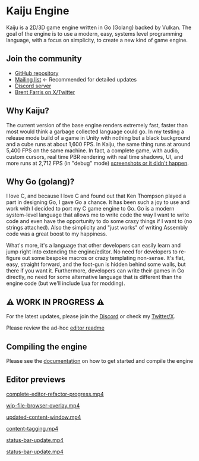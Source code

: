 # Kaiju Engine
Kaiju is a 2D/3D game engine written in Go (Golang) backed by Vulkan. The goal of the engine is to use a modern, easy, systems level programming language, with a focus on simplicity, to create a new kind of game engine.

## Join the community
- [GitHub repository](https://github.com/KaijuEngine/kaiju)
- [Mailing list](https://www.freelists.org/list/kaijuengine) <- Recommended for detailed updates
- [Discord server](https://discord.gg/8rFPEu8U52)
- [Brent Farris on X/Twitter](https://twitter.com/ShieldCrush)

## Why Kaiju?
The current version of the base engine renders extremely fast, faster than most would think a garbage collected language could go. In my testing a release mode build of a game in Unity with nothing but a black background and a cube runs at about 1,600 FPS. In Kaiju, the same thing runs at around 5,400 FPS on the same machine. In fact, a complete game, with audio, custom cursors, real time PBR rendering with real time shadows, UI, and more runs at 2,712 FPS (in "debug" mode) [screenshots or it didn't happen](https://x.com/ShieldCrush/status/1943516032674537958).

## Why Go (golang)?
I love C, and because I love C and found out that Ken Thompson played a part in designing Go, I gave Go a chance. It has been such a joy to use and work with I decided to port my C game engine to Go. Go is a modern system-level language that allows me to write code the way I want to write code and even have the opportunity to do some crazy things if I want to (no strings attached). Also the simplicity and "just works" of writing Assembly code was a great boost to my happiness.

What's more, it's a language that other developers can easily learn and jump right into extending the engine/editor. No need for developers to re-figure out some bespoke macros or crazy templating non-sense. It's flat, easy, straight forward, and the foot-gun is hidden behind some walls, but there if you want it. Furthermore, developers can write their games in Go directly, no need for some alternative language that is different than the engine code (but we'll include Lua for modding).

## ⚠️ WORK IN PROGRESS ⚠️
For the latest updates, please join the [Discord](https://discord.gg/HYj7Dh7ke3) or check my [Twitter/X](https://twitter.com/ShieldCrush).

Please review the ad-hoc [editor readme](https://github.com/KaijuEngine/kaiju/blob/master/src/editor/README.md)

## Compiling the engine
Please see the [documentation](https://kaijuengine.org/engine_developers/build_from_source/) on how to get started and compile the engine

## Editor previews
[complete-editor-refactor-progress.mp4](https://github.com/user-attachments/assets/00291482-1624-4cfb-b59f-c0395a5f1075)

[wip-file-browser-overlay.mp4](https://github.com/user-attachments/assets/ba4f4049-ded5-4638-8bdd-c09daf7869ce)

[updated-content-window.mp4](https://github.com/user-attachments/assets/1d1d773a-6a7e-4986-b984-e08fb303617c)

[content-tagging.mp4](https://github.com/user-attachments/assets/15122db6-efda-4458-bf69-f384def5aa31)

[status-bar-update.mp4](https://github.com/user-attachments/assets/6f3d6511-5db0-405f-b264-af041c199bd0)

[status-bar-update.mp4](https://github.com/user-attachments/assets/09ee5e96-6c47-47d5-9e66-6e92888562ce)
